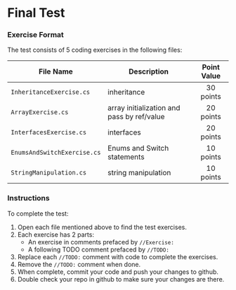 # Final Test

### Exercise Format ###
The test consists of 5 coding exercises in the following files:  

File Name | Description | Point Value
| -------- | ----------- | :----------: |
`InheritanceExercise.cs` | inheritance | 30 points
`ArrayExercise.cs` | array initialization and pass by ref/value | 20 points
`InterfacesExercise.cs` | interfaces | 20 points
`EnumsAndSwitchExercise.cs` | Enums and Switch statements | 10 points
`StringManipulation.cs` | string manipulation | 10 points


### Instructions ###
To complete the test:
1. Open each file mentioned above to find the test exercises.
1. Each exercise has 2 parts: 
    - An exercise in comments prefaced by `//Exercise:`
    - A following TODO comment prefaced by `//TODO:`
1. Replace each `//TODO:` comment with code to complete the exercises.
1. Remove the `//TODO:` comment when done.
1. When complete, commit your code and push your changes to github.
1. Double check your repo in github to make sure your changes are there.
